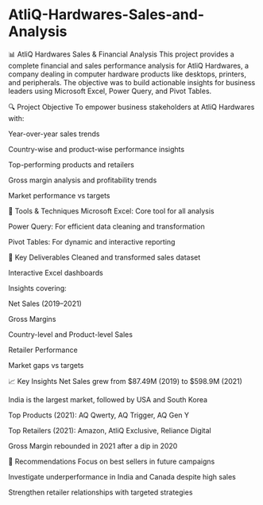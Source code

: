 # AtliQ-Hardwares-Sales-and-Analysis
📊 AtliQ Hardwares Sales & Financial Analysis
This project provides a complete financial and sales performance analysis for AtliQ Hardwares, a company dealing in computer hardware products like desktops, printers, and peripherals. The objective was to build actionable insights for business leaders using Microsoft Excel, Power Query, and Pivot Tables.

🔍 Project Objective
To empower business stakeholders at AtliQ Hardwares with:

Year-over-year sales trends

Country-wise and product-wise performance insights

Top-performing products and retailers

Gross margin analysis and profitability trends

Market performance vs targets

🧰 Tools & Techniques
Microsoft Excel: Core tool for all analysis

Power Query: For efficient data cleaning and transformation

Pivot Tables: For dynamic and interactive reporting

🧾 Key Deliverables
Cleaned and transformed sales dataset

Interactive Excel dashboards

Insights covering:

Net Sales (2019–2021)

Gross Margins

Country-level and Product-level Sales

Retailer Performance

Market gaps vs targets

📈 Key Insights
Net Sales grew from $87.49M (2019) to $598.9M (2021)

India is the largest market, followed by USA and South Korea

Top Products (2021): AQ Qwerty, AQ Trigger, AQ Gen Y

Top Retailers (2021): Amazon, AtliQ Exclusive, Reliance Digital

Gross Margin rebounded in 2021 after a dip in 2020

📌 Recommendations
Focus on best sellers in future campaigns

Investigate underperformance in India and Canada despite high sales

Strengthen retailer relationships with targeted strategies

